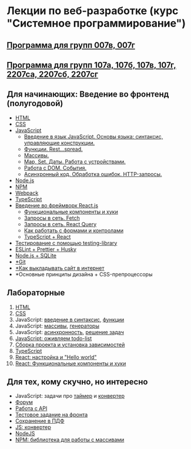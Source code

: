 # Лекции по веб-разработке (курс "Системное программирование")

## [Программа для групп 007в, 007г](program-2023.md)
## [Программа для групп 107а, 107б, 107в, 107г, 2207са, 2207сб, 2207сг](program-1-2024.md)

## Для начинающих: Введение во фронтенд (полугодовой)
* [HTML](https://dmitryweiner.github.io/web-lectures/Basic%20-%20HTML.html)
* [CSS](https://dmitryweiner.github.io/web-lectures/Basic%20-%20CSS.html)
* [JavaScript](https://dmitryweiner.github.io/web-lectures/Basic%20-%20JS.html)
  * [Введение в язык JavaScript. Основы языка: синтаксис, управляющие конструкции.](https://dmitryweiner.github.io/web-lectures/JS_part1.html)
  * [Функции. Rest...spread.](https://dmitryweiner.github.io/web-lectures/JS_part2.html)
  * [Массивы.](https://dmitryweiner.github.io/web-lectures/JS_part3.html)
  * [Map, Set. Даты. Работа с устройствами.](https://dmitryweiner.github.io/web-lectures/JS_part6.html)
  * [Работа с DOM. События.](https://dmitryweiner.github.io/web-lectures/JS_part4.html)
  * [Асинхронный код. Обработка ошибок. HTTP-запросы.](https://dmitryweiner.github.io/web-lectures/JS_part5.html)
* [Node.js](https://dmitryweiner.github.io/web-lectures/Basic%20-%20Nodejs.html)
* [NPM](https://dmitryweiner.github.io/web-lectures/Basic%20-%20NPM.html)
* [Webpack](https://dmitryweiner.github.io/web-lectures/Basic%20-%20Webpack.html#/)
* [TypeScript](https://dmitryweiner.github.io/web-lectures/Basic%20-%20TypeScript.html)
* [Введение во фреймворк React.js](https://dmitryweiner.github.io/web-lectures/React%20-%20Basic.html)
   * [Функциональные компоненты и хуки](https://dmitryweiner.github.io/web-lectures/React%20-%20Hooks.html)
   * [Запросы в сеть. ](https://dmitryweiner.github.io/web-lectures/React%20-%20Fetch.html)[Fetch](https://dmitryweiner.github.io/web-lectures/React%20-%20Network.html)
   * [Запросы в сеть. React Query](https://dmitryweiner.github.io/web-lectures/React%20-%20Query.html)
   * [Как работать с формами и контролами](https://dmitryweiner.github.io/web-lectures/React%20-%20Form%20controls.html)
   * [TypeScript + React](https://dmitryweiner.github.io/web-lectures/React%20-%20TypeScript%20with%20React.html)
* [Тестирование с помощью testing-library](https://dmitryweiner.github.io/web-lectures/React%20-%20Testing%20components.html)
* [ESLint + Prettier + Husky](https://github.com/dmitryweiner/web-lectures/raw/main/old/%D0%9B%D0%B5%D0%BA%D1%86%D0%B8%D1%8F%20eslint%20prettier%20husky.pptx)
* [Node.js + SQLite](https://dmitryweiner.github.io/web-lectures/SQLite.html)
* [*Git](https://dmitryweiner.github.io/web-lectures/Basic%20-%20Git.html)
* [*Как выкладывать сайт в интернет](https://dmitryweiner.github.io/web-lectures/Deploy.html#/)
* *Основные принципы дизайна + CSS-препроцессоры


## Лабораторные

1. [HTML](src/lab_1_html.md)
2. [CSS](src/lab_2_css.md)
3. JavaScript: [введение в синтаксис](src/lab_3_js_about.md), [функции](src/lab_3_js_func.md)
4. JavaScript: [массивы](src/lab_4_js_arr.md), [генераторы](src/lab_4_js_maths.md)
5. JavaScript: [асинхронность](src/lab_5_js_async.md), [решение задач](src/lab_5_js.md)
6. [JavaScript: оживляем todo-list](src/lab_6_js_todo_list.md)
7. [Сборка проекта и установка зависимостей](src/lab_7_webpack.md)
8. [TypeScript](src/lab_8_ts.md)
9. [React: настройка и "Hello world"](src/lab_9_react.md)
10. [React: Функциональные компоненты и хуки](src/lab_10_react_hooks.md)

## Для тех, кому скучно, но интересно

* JavaScript: задачи про [таймер](src/lab_timer.md) и [конвертер](src/lab_convert.md)
* [Форум](https://github.com/dmitryweiner/web-lectures/blob/main/laba.md)
* [Работа с API](src/adv_api.md)
* [Тестовое задание на фронта](src/adv_test.md)
* [Сохранение в ПДФ](src/adv_pdf.md)
* [JS: конвертер](src/lab_convert.md)
* [NodeJS](src/lab_7_nodejs.md)
* [NPM: библиотека для работы с массивами](src/lab_7_npm.md)
